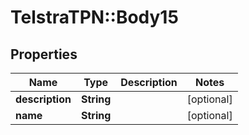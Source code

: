 # TelstraTPN::Body15

## Properties
Name | Type | Description | Notes
------------ | ------------- | ------------- | -------------
**description** | **String** |  | [optional] 
**name** | **String** |  | [optional] 


